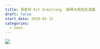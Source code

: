 ```yaml
---
title: 周善祥 Kit Armstrong  鋼琴大師班及演講
draft: false
start_date: 2020-01-15
categories:
  - news
---
```

![](/images/uploads/xcvnmdfs.png)